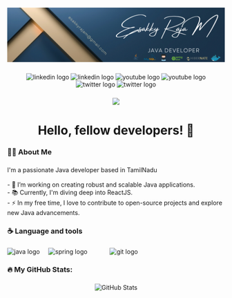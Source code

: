![logo](https://github.com/Esakkyrajam/Esakkyrajam/blob/main/Esakky%20Raja%20M%20(1).png)

###
<div align="center">
  <img src="https://img.shields.io/static/v1?message=LinkedIn&logo=linkedin&label=&color=0077B5&logoColor=white&labelColor=&style=for-the-badge" height="25" alt="linkedin logo"  />
  <!-- Replace the URL below with your LinkedIn profile URL -->
  <img src="https://www.linkedin.com/in/esakkyraja-m/" height="25" alt="linkedin logo"  />
  
  <img src="https://img.shields.io/static/v1?message=Youtube&logo=youtube&label=&color=FF0000&logoColor=white&labelColor=&style=for-the-badge" height="25" alt="youtube logo"  />
  <!-- Replace the URL below with your YouTube channel URL -->
  <img src="https://www.youtube.com/c/your-youtube-channel" height="25" alt="youtube logo"  />
  
  <img src="https://img.shields.io/static/v1?message=Twitter&logo=twitter&label=&color=1DA1F2&logoColor=white&labelColor=&style=for-the-badge" height="25" alt="twitter logo"  />
  <!-- Replace the URL below with your Twitter profile URL -->
  <img src="https://twitter.com/your-twitter-username" height="25" alt="twitter logo"  />
</div>


###
<div align="center">
  <!-- Replace the username below with your GitHub username -->
  <img src="https://visitor-badge.laobi.icu/badge?page_id=Esakkyrajam"  />
</div>


###

<h1 align="center">Hello, fellow developers! 👋</h1>

###

<h3 align="left">👩‍💻  About Me</h3>

###

<p align="left">I'm a passionate Java developer based in TamilNadu<br><br>- 🔭 I’m working on creating robust and scalable Java applications.<br>- 📚 Currently, I'm diving deep into ReactJS.<br>- ⚡ In my free time, I love to contribute to open-source projects and explore new Java advancements.</p>

###

<h3 align="left">☕ Language and tools</h3>

###

<div align="left">
  <img src="https://cdn.jsdelivr.net/gh/devicons/devicon/icons/java/java-original.svg" height="40" alt="java logo"  />
  <img width="12" />
  <img src="https://cdn.jsdelivr.net/gh/devicons/devicon/icons/spring/spring-original.svg" height="40" alt="spring logo"  />
  <img width="12" />
  
  <img width="12" />
  <img width="12" />
  <img src="https://cdn.jsdelivr.net/gh/devicons/devicon/icons/git/git-original.svg" height="40" alt="git logo"  />
  <!-- Add more Java-related tools and technologies as per your expertise -->
</div>

###

<h3 align="left">🔥 My GitHub Stats:</h3>

###

<div align="center">
  <img src="https://github-readme-stats.vercel.app/api?username=esakkyrajam&show_icons=true&count_private=true&theme=dark" alt="GitHub Stats" />
</div>

